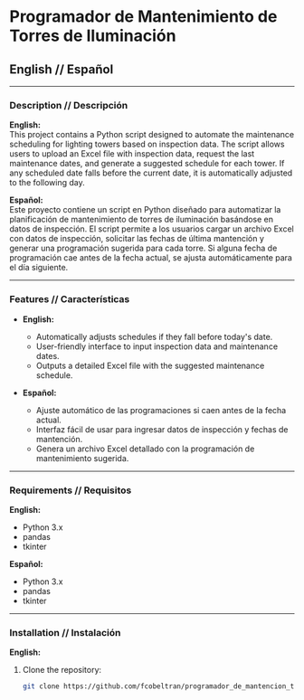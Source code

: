 # Programador de Mantenimiento de Torres de Iluminación

## English // Español

---

### Description // Descripción

**English:**  
This project contains a Python script designed to automate the maintenance scheduling for lighting towers based on inspection data. The script allows users to upload an Excel file with inspection data, request the last maintenance dates, and generate a suggested schedule for each tower. If any scheduled date falls before the current date, it is automatically adjusted to the following day.

**Español:**  
Este proyecto contiene un script en Python diseñado para automatizar la planificación de mantenimiento de torres de iluminación basándose en datos de inspección. El script permite a los usuarios cargar un archivo Excel con datos de inspección, solicitar las fechas de última mantención y generar una programación sugerida para cada torre. Si alguna fecha de programación cae antes de la fecha actual, se ajusta automáticamente para el día siguiente.

---

### Features // Características

- **English:**
  - Automatically adjusts schedules if they fall before today's date.
  - User-friendly interface to input inspection data and maintenance dates.
  - Outputs a detailed Excel file with the suggested maintenance schedule.

- **Español:**
  - Ajuste automático de las programaciones si caen antes de la fecha actual.
  - Interfaz fácil de usar para ingresar datos de inspección y fechas de mantención.
  - Genera un archivo Excel detallado con la programación de mantenimiento sugerida.

---

### Requirements // Requisitos

**English:**  
- Python 3.x
- pandas
- tkinter

**Español:**  
- Python 3.x
- pandas
- tkinter

---

### Installation // Instalación

**English:**  
1. Clone the repository:  
   ```bash
   git clone https://github.com/fcobeltran/programador_de_mantencion_torres_de_iluminacion.git

   

